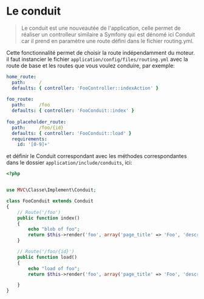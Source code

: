 # Le conduit

>Le conduit est une nouveautée de l'application, celle permet de réaliser 
un controlleur similaire a Symfony qui est dénomé ici Conduit car il prend 
en paramètre une route défini dans le fichier routing.yml.

Cette fonctionnalité permet de choisir la route indépendamment du moteur.
il faut instancier le fichier `application/config/files/routing.yml`
avec la route de base et les routes que vous voulez conduire, par exemple:
```yml
home_route:  
  path:     /  
  defaults: { controller: 'FooController::indexAction' }  
  
foo_route:  
  path:     /foo  
  defaults: { controller: 'FooConduit::index' }  
  
foo_placeholder_route:  
  path:     /foo/{id}  
  defaults: { controller: 'FooConduit::load' }  
  requirements:  
    id: '[0-9]+'
```

et définir le Conduit correspondant avec les méthodes correspondantes dans le dossier `application/include/conduits`, ici:
```php
<?php


use MVC\Classe\Implement\Conduit;

class FooConduit extends Conduit
{
    // Route('/foo')
    public function index()
    {
        echo "blob of foo";
        return $this->render('foo', array('page_title' => 'Foo', 'description' => 'FooConduit'));
    }

    // Route('/foo/{id}')
    public function load()
    {
        echo "load of foo";
        return $this->render('foo', array('page_title' => 'Foo', 'description' => 'FooConduit', 'id' => $this->id));

    }
}
```
